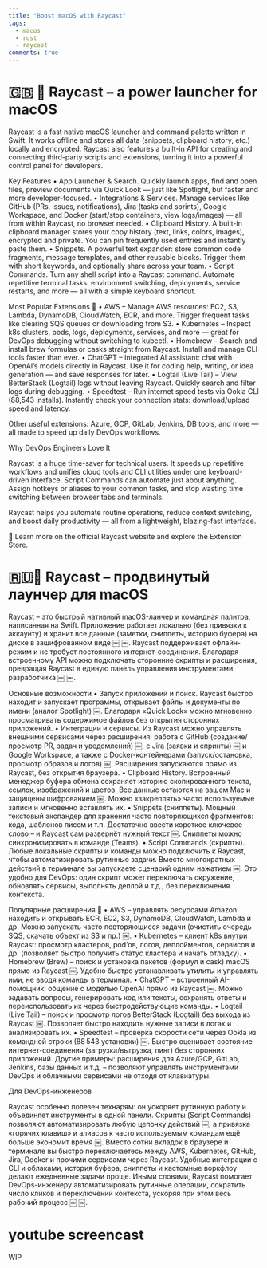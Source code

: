 ```yaml
---
title: "Boost macOS with Raycast"
tags:
  - macos
  - rust
  - raycast
comments: true
---
```


# 🇬🇧 🚀 Raycast – a power launcher for macOS

Raycast is a fast native macOS launcher and command palette written in Swift. It works offline and stores all data (snippets, clipboard history, etc.) locally and encrypted. Raycast also features a built-in API for creating and connecting third-party scripts and extensions, turning it into a powerful control panel for developers.

Key Features
	•	App Launcher & Search. Quickly launch apps, find and open files, preview documents via Quick Look — just like Spotlight, but faster and more developer-focused.
	•	Integrations & Services. Manage services like GitHub (PRs, issues, notifications), Jira (tasks and sprints), Google Workspace, and Docker (start/stop containers, view logs/images) — all from within Raycast, no browser needed.
	•	Clipboard History. A built-in clipboard manager stores your copy history (text, links, colors, images), encrypted and private. You can pin frequently used entries and instantly paste them.
	•	Snippets. A powerful text expander: store common code fragments, message templates, and other reusable blocks. Trigger them with short keywords, and optionally share across your team.
	•	Script Commands. Turn any shell script into a Raycast command. Automate repetitive terminal tasks: environment switching, deployments, service restarts, and more — all with a simple keyboard shortcut.

Most Popular Extensions 🔌
	•	AWS – Manage AWS resources: EC2, S3, Lambda, DynamoDB, CloudWatch, ECR, and more. Trigger frequent tasks like clearing SQS queues or downloading from S3.
	•	Kubernetes – Inspect k8s clusters, pods, logs, deployments, services, and more — great for DevOps debugging without switching to kubectl.
	•	Homebrew – Search and install brew formulas or casks straight from Raycast. Install and manage CLI tools faster than ever.
	•	ChatGPT – Integrated AI assistant: chat with OpenAI’s models directly in Raycast. Use it for coding help, writing, or idea generation — and save responses for later.
	•	Logtail (Live Tail) – View BetterStack (Logtail) logs without leaving Raycast. Quickly search and filter logs during debugging.
	•	Speedtest – Run internet speed tests via Ookla CLI (88,543 installs). Instantly check your connection stats: download/upload speed and latency.

Other useful extensions: Azure, GCP, GitLab, Jenkins, DB tools, and more — all made to speed up daily DevOps workflows.

Why DevOps Engineers Love It

Raycast is a huge time-saver for technical users. It speeds up repetitive workflows and unifies cloud tools and CLI utilities under one keyboard-driven interface. Script Commands can automate just about anything. Assign hotkeys or aliases to your common tasks, and stop wasting time switching between browser tabs and terminals.

Raycast helps you automate routine operations, reduce context switching, and boost daily productivity — all from a lightweight, blazing-fast interface.

🔗 Learn more on the official Raycast website and explore the Extension Store.

# 🇷🇺🚀 Raycast – продвинутый лаунчер для macOS

Raycast – это быстрый нативный macOS-ланчер и командная палитра, написанная на Swift. Приложение работает локально (без привязки к аккаунту) и хранит все данные (заметки, сниппеты, историю буфера) на диске в зашифрованном виде ￼ ￼. Raycast поддерживает офлайн-режим и не требует постоянного интернет-соединения. Благодаря встроенному API можно подключать сторонние скрипты и расширения, превращая Raycast в единую панель управления инструментами разработчика ￼ ￼.

Основные возможности
	•	Запуск приложений и поиск. Raycast быстро находит и запускает программы, открывает файлы и документы по имени (аналог Spotlight) ￼. Благодаря «Quick Look» можно мгновенно просматривать содержимое файлов без открытия сторонних приложений.
	•	Интеграции и сервисы. Из Raycast можно управлять внешними сервисами через расширения: работа с GitHub (создание/просмотр PR, задач и уведомлений) ￼, с Jira (заявки и спринты) ￼ и Google Workspace, а также с Docker-контейнерами (запуск/остановка, просмотр образов и логов) ￼. Расширения запускаются прямо из Raycast, без открытия браузера.
	•	Clipboard History. Встроенный менеджер буфера обмена сохраняет историю скопированного текста, ссылок, изображений и цветов. Все данные остаются на вашем Mac и защищены шифрованием ￼. Можно «закреплять» часто используемые записи и мгновенно вставлять их.
	•	Snippets (сниппеты). Мощный текстовый экспандер для хранения часто повторяющихся фрагментов: кода, шаблонов писем и т.п. Достаточно ввести короткое ключевое слово – и Raycast сам развернёт нужный текст ￼. Сниппеты можно синхронизировать в команде (Teams).
	•	Script Commands (скрипты). Любые локальные скрипты и команды можно подключить к Raycast, чтобы автоматизировать рутинные задачи. Вместо многократных действий в терминале вы запускаете сценарий одним нажатием ￼. Это удобно для DevOps: один скрипт может переключать окружение, обновлять сервисы, выполнять деплой и т.д., без переключения контекста.

Популярные расширения 🔌
	•	AWS – управлять ресурсами Amazon: находить и открывать ECR, EC2, S3, DynamoDB, CloudWatch, Lambda и др. Можно запускать часто повторяющиеся задачи (очистить очередь SQS, скачать объект из S3 и пр.) ￼.
	•	Kubernetes – клиент k8s внутри Raycast: просмотр кластеров, pod’ов, логов, деплойментов, сервисов и др. (позволяет быстро получить статус кластера и начать отладку).
	•	Homebrew (Brew) – поиск и установка пакетов (формул и cask) macOS прямо из Raycast ￼. Удобно быстро устанавливать утилиты и управлять ими, не вводя команды в терминал.
	•	ChatGPT – встроенный AI-помощник: общение с моделью OpenAI прямо из Raycast ￼. Можно задавать вопросы, генерировать код или тексты, сохранять ответы и переиспользовать их через быстродействующие команды.
	•	Logtail (Live Tail) – поиск и просмотр логов BetterStack (Logtail) без выхода из Raycast ￼. Позволяет быстро находить нужные записи в логах и анализировать их.
	•	Speedtest – проверка скорости сети через Ookla из командной строки (88 543 установки) ￼. Быстро оценивает состояние интернет-соединения (загрузка/выгрузка, пинг) без сторонних приложений.
Другие примеры: расширения для Azure/GCP, GitLab, Jenkins, базы данных и т.д. – позволяют управлять инструментами DevOps и облачными сервисами не отходя от клавиатуры.

Для DevOps-инженеров

Raycast особенно полезен технарям: он ускоряет рутинную работу и объединяет инструменты в одной панели. Скрипты (Script Commands) позволяют автоматизировать любую цепочку действий ￼, а привязка «горячих клавиш» и алиасов к часто используемым командам ещё больше экономит время ￼. Вместо сотни вкладок в браузере и терминале вы быстро переключаетесь между AWS, Kubernetes, GitHub, Jira, Docker и прочими сервисами через Raycast. Удобные интеграции с CLI и облаками, история буфера, сниппеты и кастомные воркфлоу делают ежедневные задачи проще. Иными словами, Raycast помогает DevOps-инженеру автоматизировать рутинные операции, сократить число кликов и переключений контекста, ускоряя при этом весь рабочий процесс ￼ ￼.

# youtube screencast

WIP
